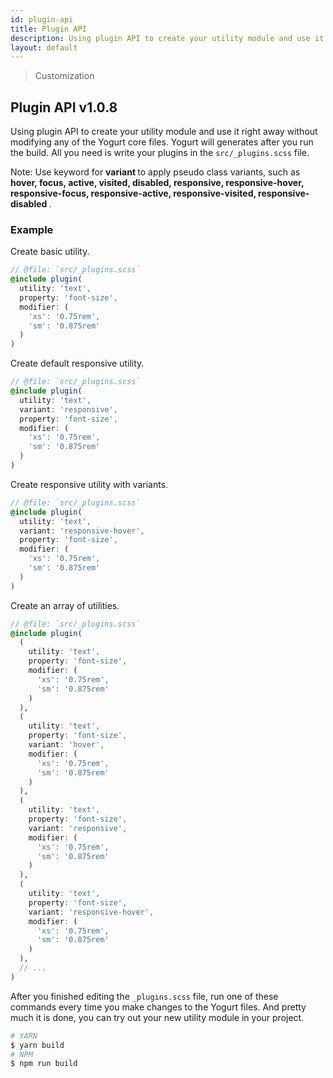 ```yaml
---
id: plugin-api
title: Plugin API
description: Using plugin API to create your utility module and use it right away without modifying any of the Yogurt core files.
layout: default
---
```


> Customization

## Plugin API <span class="ml-1 px-2 py-1 text-sm text-gray-600 bg-gray-300">v1.0.8</span>

Using plugin API to create your utility module and use it right away without modifying any of the Yogurt core files. Yogurt will generates after you run the build. All you need is write your plugins in the `src/_plugins.scss` file.

<y class="my-4 mx-4 p-3 border-l-8 border-orange-600 text-sm text-orange-600 bg-orange-200">
  <span class="pr-1 font-semibold">
    Note:
  </span>
  Use keyword for
  <strong>
    variant
  </strong>
  to apply pseudo class variants, such as
  <strong>
    hover, focus, active, visited, disabled, responsive, responsive-hover, responsive-focus, responsive-active, responsive-visited, responsive-disabled
  </strong>.
</y>

### Example

Create basic utility.

```scss
// @file: `src/_plugins.scss`
@include plugin(
  utility: 'text',
  property: 'font-size',
  modifier: (
    'xs': '0.75rem',
    'sm': '0.875rem'
  )
)
```

Create default responsive utility.

```scss
// @file: `src/_plugins.scss`
@include plugin(
  utility: 'text',
  variant: 'responsive',
  property: 'font-size',
  modifier: (
    'xs': '0.75rem',
    'sm': '0.875rem'
  )
)
```

Create responsive utility with variants.

```scss
// @file: `src/_plugins.scss`
@include plugin(
  utility: 'text',
  variant: 'responsive-hover',
  property: 'font-size',
  modifier: (
    'xs': '0.75rem',
    'sm': '0.875rem'
  )
)
```

Create an array of utilities.

```scss
// @file: `src/_plugins.scss`
@include plugin(
  (
    utility: 'text',
    property: 'font-size',
    modifier: (
      'xs': '0.75rem',
      'sm': '0.875rem'
    )
  ),
  (
    utility: 'text',
    property: 'font-size',
    variant: 'hover',
    modifier: (
      'xs': '0.75rem',
      'sm': '0.875rem'
    )
  ),
  (
    utility: 'text',
    property: 'font-size',
    variant: 'responsive',
    modifier: (
      'xs': '0.75rem',
      'sm': '0.875rem'
    )
  ),
  (
    utility: 'text',
    property: 'font-size',
    variant: 'responsive-hover',
    modifier: (
      'xs': '0.75rem',
      'sm': '0.875rem'
    )
  ),
  // ...
)
```

After you finished editing the `_plugins.scss` file, run one of these commands every time you make changes to the Yogurt files. And pretty much it is done, you can try out your new utility module in your project.

```bash
# YARN
$ yarn build
# NPM
$ npm run build
```

